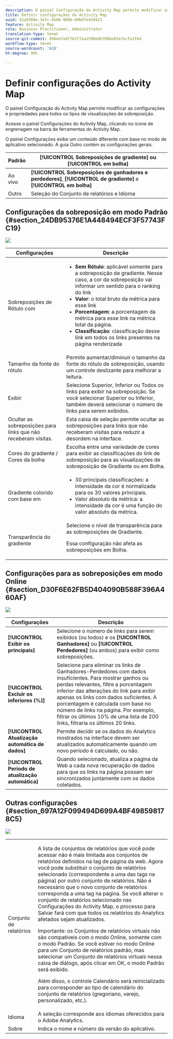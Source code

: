 ```yaml
---
description: O painel Configuração do Activity Map permite modificar as configurações e propriedades para todos os tipos de visualizações de sobreposição.
title: Definir configurações do Activity Map
uuid: 42a0309e-3efc-4506-989b-09b6fe419423
feature: Activity Map
role: Business Practitioner, Administrator
translation-type: tm+mt
source-git-commit: 894ee7a8f761f7aa2590e06708be82e7ecfa3f6d
workflow-type: tm+mt
source-wordcount: '628'
ht-degree: 99%

---
```



# Definir configurações do Activity Map

O painel Configuração do Activity Map permite modificar as configurações e propriedades para todos os tipos de visualizações de sobreposição.

Acesse o painel Configurações do Activity Map, clicando no ícone de engrenagem na barra de ferramentas do Activity Map.

O painel Configurações exibe um conteúdo diferente com base no modo de aplicativo selecionado. A guia Outro contém as configurações gerais.

| Padrão | **[!UICONTROL Sobreposições de gradiente]** ou **[!UICONTROL em bolha]** |
|---|---|
| Ao vivo | **[!UICONTROL Sobreposições de ganhadores e perdedores]**, **[!UICONTROL de gradiente]** e **[!UICONTROL em bolha]** |
| Outro | Seleção do Conjunto de relatórios e Idioma |

## Configurações da sobreposição em modo Padrão {#section_24DB95376E1A448494ECF3F57743FC19}

![](assets/settings_standard.png)

<table id="table_0244107DE6D142F2A1DA4882E0ED9826"> 
 <thead> 
  <tr> 
   <th colname="col2" class="entry"> Configurações </th> 
   <th colname="col3" class="entry"> Descrição </th> 
  </tr> 
 </thead>
 <tbody> 
  <tr> 
   <td colname="col2"> <span class="uicontrol"> Sobreposições de Rótulo com</span> </td> 
   <td colname="col3"> 
    <ul id="ul_13AD02789F2D4904A35215A8FA230F3E"> 
     <li id="li_8DB71636D2074C69B0D94D3FB0CAFE28"> <b>Sem Rótulo</b>: aplicável somente para a sobreposição de gradiente. Nesse caso, a cor da sobreposição vai informar um sentido para o ranking do link </li> 
     <li id="li_39C98D7EA9514C1D8731B9D21C0E73A6"> <b>Valor</b>: o total bruto da métrica para esse link </li> 
     <li id="li_A5F583E45BCD4F2399398F9DCC7FE382"> <b>Porcentagem</b>: a porcentagem da métrica para esse link na métrica total da página. </li> 
     <li id="li_E4BF7D3B863E4B6C8E737CF29ADA9D67"> <b>Classificação</b>: classificação desse link em todos os links presentes na página renderizada </li> 
    </ul> </td> 
  </tr> 
  <tr> 
   <td colname="col2"> <span class="uicontrol"> Tamanho da fonte do rótulo</span> </td> 
   <td colname="col3"> Permite aumentar/diminuir o tamanho da fonte do rótulo de sobreposição, usando um controle deslizante para melhorar a leitura. </td> 
  </tr> 
  <tr> 
   <td colname="col2"> <span class="uicontrol"> Exibir</span> </td> 
   <td colname="col3">Selecione <span class="uicontrol">Superior</span>, <span class="uicontrol">Inferior</span> ou <span class="uicontrol">Todos os links</span> para exibir na sobreposição. Se você selecionar Superior ou Inferior, também deverá selecionar o número de links para serem exibidos. </td> 
  </tr> 
  <tr> 
   <td colname="col2"> <span class="uicontrol">Ocultar as sobreposições para links que não receberam visitas.</span> </td> 
   <td colname="col3"> Esta caixa de seleção permite ocultar as sobreposições para links que não receberam visitas para reduzir a desordem na interface. </td> 
  </tr> 
  <tr> 
   <td colname="col2"> <span class="uicontrol"> Cores do gradiente / Cores da bolha</span> </td> 
   <td colname="col3">Escolha entre uma variedade de cores para exibir as classificações do link de sobreposição para as visualizações de sobreposição de <span class="uicontrol">Gradiente</span> ou em <span class="uicontrol">Bolha</span>. </td> 
  </tr> 
  <tr> 
   <td colname="col2"> <span class="uicontrol"> Gradiente colorido com base em</span> </td> 
   <td colname="col3"> 
    <ul id="ul_1B5C2A44A9EB465D8B8E9AD91AF79D69"> 
     <li id="li_C983CB68B90B492BB0774254292B5961"> <span class="uicontrol"> 30 principais classificações</span>: a intensidade da cor é normalizada para os 30 valores principais. </li> 
     <li id="li_1E83431C8C734AB0BC82B5A66AED1189"> <span class="uicontrol"> Valor absoluto da métrica</span>: a intensidade da cor é uma função do valor absoluto da métrica. </li> 
    </ul> </td> 
  </tr> 
  <tr> 
   <td colname="col2"> <span class="uicontrol"> Transparência do gradiente</span> </td> 
   <td colname="col3">Selecione o nível de transparência para as sobreposições de Gradiente. <p>Essa configuração não afeta as sobreposições em Bolha. </p> </td> 
  </tr> 
 </tbody> 
</table>

## Configurações para as sobreposições em modo Online {#section_D30F6E62FB5D404090B588F396A460AF}

![](assets/settings_live.png)

| Configurações | Descrição |
|---|---|
| **[!UICONTROL Exibir os principais]** | Selecione o número de links para serem exibidos (ou todos) e os **[!UICONTROL Ganhadores]** ou **[!UICONTROL Perdedores]** (ou ambos) para exibir como sobreposições. |
| **[!UICONTROL Excluir os inferiores (%)]** | Selecione para eliminar os links de Ganhadores-Perdedores com dados insuficientes. Para mostrar ganhos ou perdas relevantes, filtre a porcentagem inferior das alterações do link para exibir apenas os links com dados suficientes. A porcentagem é calculada com base no número de links na página. Por exemplo, filtrar os últimos 10% de uma lista de 200 links, filtraria os últimos 20 links. |
| **[!UICONTROL Atualização automática de dados]** | Permite decidir se os dados do Analytics mostrados na interface devem ser atualizados automaticamente quando um novo período é calculado, ou não. |
| **[!UICONTROL Período de atualização automática]** | Quando selecionado, atualiza a página da Web a cada nova recuperação de dados para que os links na página possam ser sincronizados juntamente com os dados coletados. |

## Outras configurações {#section_697A12F099494D699A4BF498598178C5}

![](assets/settings_other.png)

<table id="table_0F560236F8844FA0928CBB9C50D5ABEF"> 
 <tbody> 
  <tr> 
   <td colname="col1"> Conjunto de relatórios </td> 
   <td colname="col2"> <p>A lista de conjuntos de relatórios que você pode acessar não é mais limitada aos conjuntos de relatórios definidos na tag de página da web. Agora você pode substituir o conjunto de relatórios selecionado (correspondente a uma das tags na página) por outro conjunto de relatórios. Não é necessário que o novo conjunto de relatórios corresponda a uma tag na página. Se você alterar o conjunto de relatórios selecionado nas Configurações do Activity Map, o processo para <span class="uicontrol">Salvar</span> fará com que todos os relatórios do Analytics afetados sejam atualizados. </p> <p> <p>Importante: os Conjuntos de relatórios virtuais não são compatíveis com o modo Online, somente com o modo Padrão. Se você estiver no modo Online para um Conjunto de relatórios padrão, mas selecionar um Conjunto de relatórios virtuais nessa caixa de diálogo, após clicar em <span class="uicontrol">OK</span>, o modo Padrão será exibido. </p> </p> <p>Além disso, o controle Calendário será reinicializado para corresponder ao tipo de calendário do conjunto de relatórios (gregoriano, varejo, personalizado, etc.). </p> </td> 
  </tr> 
  <tr> 
   <td colname="col1"> Idioma </td> 
   <td colname="col2"> A seleção corresponde aos idiomas oferecidos para o Adobe Analytics. </td> 
  </tr> 
  <tr> 
   <td colname="col1"> Sobre </td> 
   <td colname="col2"> Indica o nome e número da versão do aplicativo. </td> 
  </tr> 
 </tbody> 
</table>

